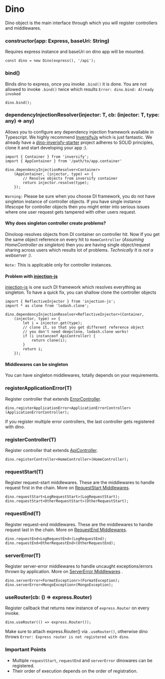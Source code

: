 # Dino
Dino object is the main interface through which you will register controllers and middlewares.

### constructor(app: Express, baseUri: String)
Requires express instance and baseUri on dino app will be mounted.
```
const dino = new Dino(express(), '/api');
```
### bind()
Binds dino to express, once you invoke `.bind()` it is done. You are not allowed to invoke `.bind()` twice which results `Error: dino.bind: Already invoked`
```
dino.bind();
```
### dependencyInjectionResolver<T>(injector: T, cb: (injector: T, type: any) => any)
Allows you to configure any dependency injection framework available in Typescript. We highly recommend [InversifyJs](https://github.com/inversify/InversifyJS/) which is just fantastic. We already have a [dino-inverisfy-starter]() project adheres to SOLID principles, clone it and start developing your app :).
```
import { Container } from 'inversify';
import { AppContainer } from '/path/to/app.container'

dino.dependencyInjectionResolver<Container>
    (AppContainer, (injector, type) => {
        // Resolve objects from inversify container
        return injector.resolve(type);
    });
```
`Warning:` Please be sure when you choose DI framework, you do not have singleton instance of controller objects. If you have single instance lifescope for controller objects then you might enter into serious issues where one user request gets tampered with other users request.

#### Why does singleton controller create problems?
Dinoloop resolves objects from DI container on controller hit. Now If you get the same object reference on every hit to `HomeController` (*Assuming HomeController as singleton*) then you are having single object/request sharing across users which results lot of problems. *Technically It is not a webserver :)*.

`Note:` This is applicable only for controller instances.

#### Problem with [injection-js](https://github.com/mgechev/injection-js)

[injection-js](https://github.com/mgechev/injection-js) is one such DI framework which resolves everything as singleton. To have a quick fix, you can shallow clone the controller objects 
```
import { ReflectiveInjector } from 'injection-js';
import * as clone from 'lodash.clone';

dino.dependencyInjectionResolver<ReflectiveInjector>(Container,
    (injector, type) => {
        let i = injector.get(type);
        // clone it, so that you get different reference object
        // you don't need deepclone, lodash.clone works!
        if (i instanceof ApiController) {
            return clone(i);
        }
        return i;
    });
```
#### Middlewares can be singleton
You can have singleton middlewares, totally depends on your requirements.
### registerApplicationError<T>(T)
Register controller that extends [ErrorController](https://github.com/ParallelTask/dinoloop/blob/wiki-folder/wiki/controllers.md#errorcontroller).
```
dino.registerApplicationError<ApplicationErrorController>(ApplicationErrorController);
```
If you register multiple error controllers, the last controller gets registered with dino.
### registerController<T>(T)
Register controller that extends [ApiController](https://github.com/ParallelTask/dinoloop/blob/wiki-folder/wiki/controllers.md#apicontroller).
```
dino.registerController<HomeController>(HomeController);
```
### requestStart<T>(T)
Register request-start middlewares. These are the middlewares to handle request first in the chain. More on [RequestStart Middlewares](https://github.com/ParallelTask/dinoloop/blob/wiki-folder/wiki/application_middlewares.md#requeststartmiddleware).
```
dino.requestStart<LogRequestStart>(LogRequestStart);
dino.requestStart<OtherRequestStart>(OtherRequestStart);
```
### requestEnd<T>(T)
Register request-end middlewares. These are the middlewares to handle request last in the chain. More on [RequestEnd Middlewares](https://github.com/ParallelTask/dinoloop/blob/wiki-folder/wiki/application_middlewares.md#requestendmiddleware).
```
dino.requestEnd<LogRequestEnd>(LogRequestEnd);
dino.requestEnd<OtherRequestEnd>(OtherRequestEnd);
```
### serverError<T>(T)
Register server-error middlewares to handle uncaught exceptions/errors thrown by application. More on [ServerError Middlewares](https://github.com/ParallelTask/dinoloop/blob/wiki-folder/wiki/application_middlewares.md#errormiddleware) .
```
dino.serverError<FormatExceptionr>(FormatException);
dino.serverError<MongoException>(MongoException);
```
### useRouter(cb: () => express.Router)
Register callback that returns new instance of `express.Router` on every invoke.
```
dino.useRouter(() => express.Router());
```
Make sure to attach express.Router() via `.useRouter()`, otherwise dino throws `Error: Express router is not registered with dino`.
### Important Points
* Multiple `requestStart`, `requestEnd` and `serverError` dinowares can be registered.
* Their order of execution depends on the order of registration.
